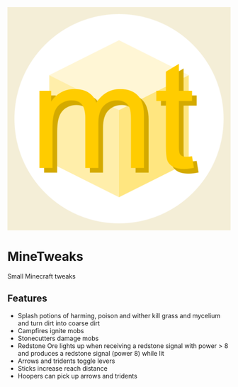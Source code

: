 ![MineTweaks logo](src/main/resources/assets/minetweaks/icon.png)
# MineTweaks

Small Minecraft tweaks

## Features
- Splash potions of harming, poison and wither kill grass and mycelium and turn dirt into coarse dirt
- Campfires ignite mobs
- Stonecutters damage mobs
- Redstone Ore lights up when receiving a redstone signal with power > 8 and produces a redstone signal (power 8) while lit
- Arrows and tridents toggle levers
- Sticks increase reach distance
- Hoopers can pick up arrows and tridents
